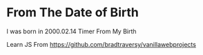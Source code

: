 # From The Date of Birth

I was born in 2000.02.14
Timer From My Birth

Learn JS From https://github.com/bradtraversy/vanillawebprojects
